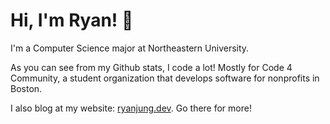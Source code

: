 # Hi, I'm Ryan! 👋
I'm a Computer Science major at Northeastern University.

As you can see from my Github stats, I code a lot! Mostly for Code 4 Community, a student organization that develops software for nonprofits in Boston.

I also blog at my website: [ryanjung.dev](https://ryanjung.dev). Go there for more! 
